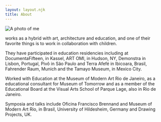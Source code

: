 ```yaml
---
layout: layout.njk
title: About
---
```

<img src="/images/EspéciesPlanetário0.jpg" alt="A photo of me" class="max-w-md pb-16" />


 works as a hybrid with art, architecture and education, and one of their favorite things is to work in collaboration with children.


They have participated in education residencies including at DocumentaFifteen, in Kassel, ART OMI, in Hudson, NY, Demonstra in Lisbon, Portugal, Pivô in São Paulo and Terra Afefé in Ibicoara, Brasil, Fahrender Raum, Munich and the Tamayo Museum, in Mexico City.


Worked with Education at the Museum of Modern Art Rio de Janeiro, as a educational consultant for Museum of Tomorrow and as a member of the Educational Board at the Visual Arts School of Parque Lage, also in Rio de Janeiro.


Symposia and talks include Oficina Francisco Brennand and Museum of Modern Art Rio, in Brasil, University of Hildesheim, Germany and Drawing Projects, UK.